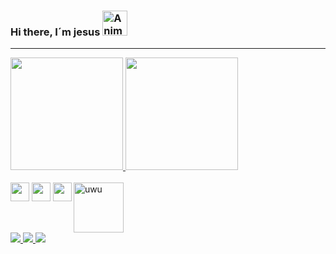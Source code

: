 ### Hi there, I´m jesus  <a href="https://emoji.gg/emoji/9070-animethighs"><img src="https://emoji.gg/assets/emoji/9070-animethighs.png" width="40px" height="40px" alt="AnimeThighs"></a>
<!--
**asyncr/asyncr** is a ✨ _special_ ✨ repository because its `README.md` (this file) appears on your GitHub profile.

Here are some ideas to get you started:

- 🔭 I’m currently working on ...
- 🌱 I’m currently learning ...
- 👯 I’m looking to collaborate on ...
- 🤔 I’m looking for help with ...
- 💬 Ask me about ...
- 📫 How to reach me: ...
- 😄 Pronouns: ...
- ⚡ Fun fact: ...
-->
***

<div>
  <a href="https://github.com/asyncr"/>
  <img height="180em" src="https://github-readme-stats.vercel.app/api?username=asyncr&show_icons=true&theme=tokyonight"/>
  <img height="180em" src="https://github-readme-stats.vercel.app/api/top-langs/?username=asyncr&layout=compact&theme=tokyonight"/>
</div>

<div style="display: inline-block"> 
	<br>
	<img align="center" alt="" src="https://cdn.jsdelivr.net/gh/devicons/devicon/icons/flutter/flutter-plain.svg" height="30" width="30">
  <img align="center" alt="" src="https://cdn.jsdelivr.net/gh/devicons/devicon/icons/kotlin/kotlin-original.svg" height="30" width="30">
  <img align="center" alt="" src="https://cdn.jsdelivr.net/gh/devicons/devicon/icons/docker/docker-original.svg" height="30" width="30">
  <img align="right" alt= "uwu" src="https://emoji.gg/assets/emoji/4638-chocolaclap.gif" width="80px" height="80px" />
  <br>
  <br>
</div>

<div>
  <img src="https://img.shields.io/badge/Arch_Linux-1793D1?style=for-the-badge&logo=arch-linux&logoColor=white"/>
  <img src="https://img.shields.io/badge/Flutter-02569B?style=for-the-badge&logo=flutter&logoColor=white"/>
  <img src="https://img.shields.io/badge/Java-ED8B00?style=for-the-badge&logo=java&logoColor=white"/>
</div>
  

